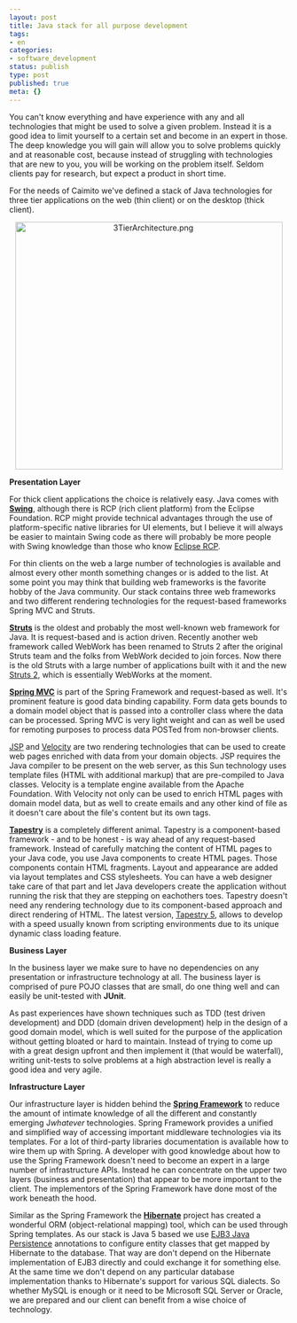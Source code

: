 ```yaml
---
layout: post
title: Java stack for all purpose development
tags:
- en
categories:
- software_development
status: publish
type: post
published: true
meta: {}
---
```

<p>You can't know everything and have experience with any and all technologies that might be used to solve a given problem. Instead it is a good idea to limit yourself to a certain set and become in an expert in those. The deep knowledge you will gain will allow you to solve problems quickly and at reasonable cost, because instead of struggling with technologies that are new to you, you will be working on the problem itself. Seldom clients pay for research, but expect a product in short time.</p>

<p>For the needs of Caimito we've defined a stack of Java technologies for three tier applications on the web (thin client) or on the desktop (thick client).</p>

<p align="center"><img src="images/3TierArchitecture.png" border="0" height="447" width="482" alt="3TierArchitecture.png" /></p>

<p><strong>Presentation Layer</strong></p>

<p>For thick client applications the choice is relatively easy. Java comes with <a href="http://java.sun.com/javase/6/docs/technotes/guides/swing/index.html"><strong>Swing</strong></a>, although there is RCP (rich client platform) from the Eclipse Foundation. RCP might provide technical advantages through the use of platform-specific native libraries for UI elements, but I believe it will always be easier to maintain Swing code as there will probably be more people with Swing knowledge than those who know <a href="http://wiki.eclipse.org/index.php/Rich_Client_Platform">Eclipse RCP</a>.</p>

<p>For thin clients on the web a large number of technologies is available and almost every other month something changes or is added to the list. At some point you may think that building web frameworks is the favorite hobby of the Java community. Our stack contains three web frameworks and two different rendering technologies for the request-based frameworks Spring MVC and Struts.</p>

<p><a href="http://struts.apache.org/"><strong>Struts</strong></a> is the oldest and probably the most well-known web framework for Java. It is request-based and is action driven. Recently another web framework called WebWork has been renamed to Struts 2 after the original Struts team and the folks from WebWork decided to join forces. Now there is the old Struts with a large number of applications built with it and the new <a href="http://struts.apache.org/2.x/">Struts 2</a>, which is essentially WebWorks at the moment.</p>

<p><a href="http://static.springframework.org/spring/docs/2.0.x/reference/mvc.html"><strong>Spring MVC</strong></a> is part of the Spring Framework and request-based as well. It's prominent feature is good data binding capability. Form data gets bounds to a domain model object that is passed into a controller class where the data can be processed. Spring MVC is very light weight and can as well be used for remoting purposes to process data POSTed from non-browser clients.</p>

<p><a href="http://java.sun.com/products/jsp/">JSP</a> and <a href="http://velocity.apache.org/">Velocity</a> are two rendering technologies that can be used to create web pages enriched with data from your domain objects. JSP requires the Java compiler to be present on the web server, as this Sun technology uses template files (HTML with additional markup) that are pre-compiled to Java classes. Velocity is a template engine available from the Apache Foundation. With Velocity not only can be used to enrich HTML pages with domain model data, but as well to create emails and any other kind of file as it doesn't care about the file's content but its own tags.</p>

<p><a href="http://tapestry.apache.org/"><strong>Tapestry</strong></a> is a completely different animal. Tapestry is a component-based framework - and to be honest - is way ahead of any request-based framework. Instead of carefully matching the content of HTML pages to your Java code, you use Java components to create HTML pages. Those components contain HTML fragments. Layout and appearance are added via layout templates and CSS stylesheets. You can have a web designer take care of that part and let Java developers create the application without running the risk that they are stepping on eachothers toes. Tapestry doesn't need any rendering technology due to its component-based approach and direct rendering of HTML. The latest version, <a href="http://tapestry.apache.org/tapestry5/">Tapestry 5</a>, allows to develop with a speed usually known from scripting environments due to its unique dynamic class loading feature.</p>

<p><strong>Business Layer</strong></p>

<p>In the business layer we make sure to have no dependencies on any presentation or infrastructure technology at all. The business layer is comprised of pure POJO classes that are small, do one thing well and can easily be unit-tested with <strong>JUnit</strong>.</p>

<p>As past experiences have shown techniques such as TDD (test driven development) and DDD (domain driven development) help in the design of a good domain model, which is well suited for the purpose of the application without getting bloated or hard to maintain. Instead of trying to come up with a great design upfront and then implement it (that would be waterfall), writing unit-tests to solve problems at a high abstraction level is really a good idea and very agile.</p>

<p><strong>Infrastructure Layer</strong></p>

<p>Our infrastructure layer is hidden behind the <a href="http://www.springframework.org/"><strong>Spring Framework</strong></a> to reduce the amount of intimate knowledge of all the different and constantly emerging J<em>whatever</em> technologies. Spring Framework provides a unified and simplified way of accessing important middleware technologies via its templates. For a lot of third-party libraries documentation is available how to wire them up with Spring. A developer with good knowledge about how to use the Spring Framework doesn't need to become an expert in a large number of infrastructure APIs. Instead he can concentrate on the upper two layers (business and presentation) that appear to be more important to the client. The implementors of the Spring Framework have done most of the work beneath the hood.</p>

<p>Similar as the Spring Framework the <a href="http://www.hibernate.org/"><strong>Hibernate</strong></a> project has created a wonderful ORM (object-relational mapping) tool, which can be used through Spring templates. As our stack is Java 5 based we use <a href="http://java.sun.com/javaee/technologies/persistence.jsp">EJB3 Java Persistence</a> annotations to configure entity classes that get mapped by Hibernate to the database. That way are don't depend on the Hibernate implementation of EJB3 directly and could exchange it for something else. At the same time we don't depend on any particular database implementation thanks to Hibernate's support for various SQL dialects. So whether MySQL is enough or it need to be Microsoft SQL Server or Oracle, we are prepared and our client can benefit from a wise choice of technology.</p>
